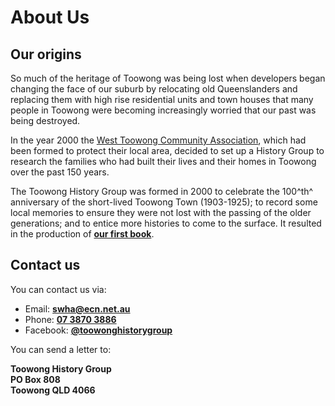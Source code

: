 # About Us

## Our origins

So much of the heritage of Toowong was being lost when developers began changing the face of our suburb by relocating old Queenslanders and replacing them with high rise residential units and town houses that many people in Toowong were becoming increasingly worried that our past was being destroyed. 

In the year 2000 the [West Toowong Community Association](https://abr.business.gov.au/ABN/View/51823312836), which had been formed to protect their local area, decided to set up a History Group to research the families who had built their lives and their homes in Toowong over the past 150 years.

The Toowong History Group was formed in 2000 to celebrate the 100^th^ anniversary of the short-lived Toowong Town (1903-1925); to record some local memories to ensure they were not lost with the passing of the older generations; and to entice more histories to come to the surface. It resulted in the production of **[our first book](books.md)**.


## Contact us
You can contact us via: 

- Email: **[swha@ecn.net.au](mailto:swha@ecn.net.au)**
- Phone: **[07 3870 3886](tel:0738703886)**
- Facebook: **[@toowonghistorygroup](https://www.facebook.com/toowonghistorygroup/)**


You can send a letter to: 

**Toowong History Group** <br>
**PO Box 808** <br>
**Toowong QLD 4066**
